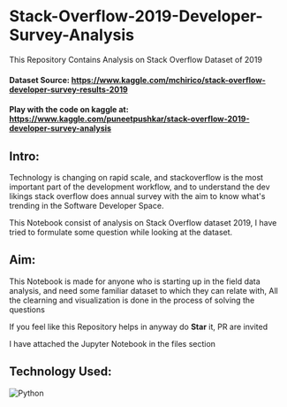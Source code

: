 # Stack-Overflow-2019-Developer-Survey-Analysis
This Repository Contains Analysis on Stack Overflow Dataset of 2019

#### Dataset Source: https://www.kaggle.com/mchirico/stack-overflow-developer-survey-results-2019


#### Play with the code on kaggle at: https://www.kaggle.com/puneetpushkar/stack-overflow-2019-developer-survey-analysis  



## Intro:
Technology is changing on rapid scale, and stackoverflow is the most important part of the development workflow, and to understand the dev likings stack overflow does annual survey with the aim to know what's trending in the Software Developer Space.

This Notebook consist of analysis on Stack Overflow dataset 2019, I have tried to formulate some question while looking at the dataset.



## Aim: 
This Notebook is made for anyone who is starting up in the field data analysis, and need some familiar dataset to which they can relate with, All the clearning and visualization is done in the process of solving the questions

If you feel like this Repository helps in anyway do **Star** it, PR are invited

I have attached the Jupyter Notebook in the files section


## Technology Used:
![Python](https://i.imgur.com/Dm6ice0.png)
